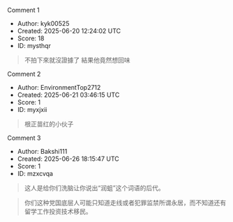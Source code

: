Comment 1

- Author: kyk00525
- Created: 2025-06-20 12:24:02 UTC
- Score: 18
- ID: mysthqr

> 不拍下來就沒證據了 結果他竟然想回味

Comment 2

- Author: EnvironmentTop2712
- Created: 2025-06-21 03:46:15 UTC
- Score: 1
- ID: myxjxii

> 根正苗红的小伙子

Comment 3

- Author: Bakshi111
- Created: 2025-06-26 18:15:47 UTC
- Score: 1
- ID: mzxcvqa

> 这人是给你们洗脑让你说出“润蛆”这个词语的后代。

> 你们这种党国底层人可能只知道走线或者犯罪监禁所谓永居，而不知道还有留学工作投资技术移民。
